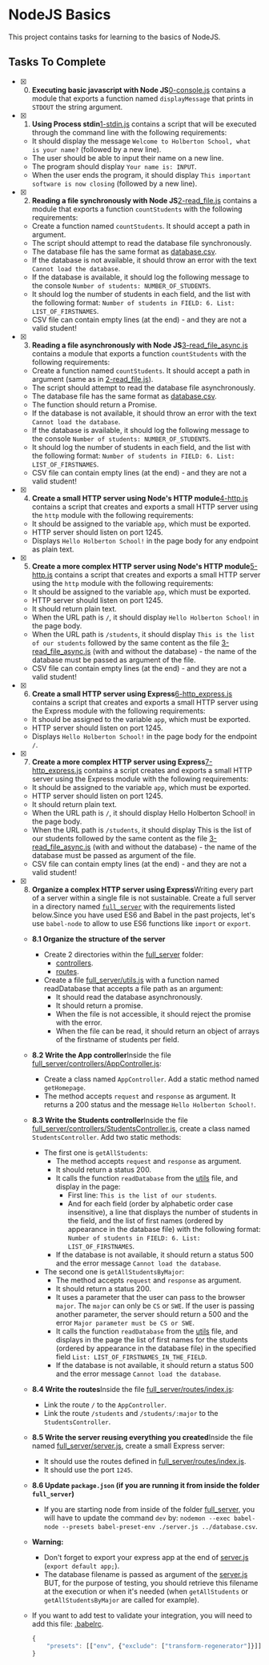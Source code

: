# NodeJS Basics

This project contains tasks for learning to the basics of NodeJS.

## Tasks To Complete

- [x] 0. **Executing basic javascript with Node JS**[0-console.js](0-console.js) contains a module that exports a function named `displayMessage` that prints in `STDOUT` the string argument.

- [x] 1. **Using Process stdin**[1-stdin.js](1-stdin.js) contains a script that will be executed through the command line with the following requirements:

  - It should display the message `Welcome to Holberton School, what is your name?` (followed by a new line).
  - The user should be able to input their name on a new line.
  - The program should display `Your name is: INPUT`.
  - When the user ends the program, it should display `This important software is now closing` (followed by a new line).

- [x] 2. **Reading a file synchronously with Node JS**[2-read_file.js](2-read_file.js) contains a module that exports a function `countStudents` with the following requirements:

  - Create a function named `countStudents`. It should accept a path in argument.
  - The script should attempt to read the database file synchronously.
  - The database file has the same format as [database.csv](database.csv).
  - If the database is not available, it should throw an error with the text `Cannot load the database`.
  - If the database is available, it should log the following message to the console `Number of students: NUMBER_OF_STUDENTS`.
  - It should log the number of students in each field, and the list with the following format: `Number of students in FIELD: 6. List: LIST_OF_FIRSTNAMES`.
  - CSV file can contain empty lines (at the end) - and they are not a valid student!

- [x] 3. **Reading a file asynchronously with Node JS**[3-read_file_async.js](3-read_file_async.js) contains a module that exports a function `countStudents` with the following requirements:

  - Create a function named `countStudents`. It should accept a path in argument (same as in [2-read_file.js](2-read_file.js)).
  - The script should attempt to read the database file asynchronously.
  - The database file has the same format as [database.csv](database.csv).
  - The function should return a Promise.
  - If the database is not available, it should throw an error with the text `Cannot load the database`.
  - If the database is available, it should log the following message to the console `Number of students: NUMBER_OF_STUDENTS`.
  - It should log the number of students in each field, and the list with the following format: `Number of students in FIELD: 6. List: LIST_OF_FIRSTNAMES`.
  - CSV file can contain empty lines (at the end) - and they are not a valid student!

- [x] 4. **Create a small HTTP server using Node's HTTP module**[4-http.js](4-http.js) contains a script that creates and exports a small HTTP server using the `http` module with the following requirements:

  - It should be assigned to the variable `app`, which must be exported.
  - HTTP server should listen on port 1245.
  - Displays `Hello Holberton School!` in the page body for any endpoint as plain text.

- [x] 5. **Create a more complex HTTP server using Node's HTTP module**[5-http.js](5-http.js) contains a script that creates and exports a small HTTP server using the `http` module with the following requirements:

  - It should be assigned to the variable `app`, which must be exported.
  - HTTP server should listen on port 1245.
  - It should return plain text.
  - When the URL path is `/`, it should display `Hello Holberton School!` in the page body.
  - When the URL path is `/students`, it should display `This is the list of our students` followed by the same content as the file [3-read_file_async.js](3-read_file_async.js) (with and without the database) - the name of the database must be passed as argument of the file.
  - CSV file can contain empty lines (at the end) - and they are not a valid student!

- [x] 6. **Create a small HTTP server using Express**[6-http_express.js](6-http_express.js) contains a script that creates and exports a small HTTP server using the Express module with the following requirements:

  - It should be assigned to the variable `app`, which must be exported.
  - HTTP server should listen on port 1245.
  - Displays `Hello Holberton School!` in the page body for the endpoint `/`.

- [x] 7. **Create a more complex HTTP server using Express**[7-http_express.js](7-http_express.js) contains a script creates and exports a small HTTP server using the Express module with the following requirements:

  - It should be assigned to the variable `app`, which must be exported.
  - HTTP server should listen on port 1245.
  - It should return plain text.
  - When the URL path is `/`, it should display Hello Holberton School! in the page body.
  - When the URL path is `/students`, it should display This is the list of our students followed by the same content as the file [3-read_file_async.js](3-read_file_async.js) (with and without the database) - the name of the database must be passed as argument of the file.
  - CSV file can contain empty lines (at the end) - and they are not a valid student!

- [x] 8. **Organize a complex HTTP server using Express**Writing every part of a server within a single file is not sustainable. Create a full server in a directory named [`full_server`](full_server) with the requirements listed below.Since you have used ES6 and Babel in the past projects, let's use `babel-node` to allow to use ES6 functions like `import` or `export`.

  - **8.1 Organize the structure of the server**
    - Create 2 directories within the [full_server](full_server) folder:
      - [controllers](full_server/controllers/).
      - [routes](full_server/routes/).
    - Create a file [full_server/utils.js](full_server/utils.js) with a function named readDatabase that accepts a file path as an argument:
      - It should read the database asynchronously.
      - It should return a promise.
      - When the file is not accessible, it should reject the promise with the error.
      - When the file can be read, it should return an object of arrays of the firstname of students per field.
  - **8.2 Write the App controller**Inside the file [full_server/controllers/AppController.js](full_server/controllers/AppController.js):
    - Create a class named `AppController`. Add a static method named `getHomepage`.
    - The method accepts `request` and `response` as argument. It returns a 200 status and the message `Hello Holberton School!`.
  - **8.3 Write the Students controller**Inside the file [full_server/controllers/StudentsController.js](full_server/controllers/StudentsController.js), create a class named `StudentsController`. Add two static methods:
    - The first one is `getAllStudents`:
      - The method accepts `request` and `response` as argument.
      - It should return a status 200.
      - It calls the function `readDatabase` from the [utils](full_server/utils.js) file, and display in the page:
        - First line: `This is the list of our students`.
        - And for each field (order by alphabetic order case insensitive), a line that displays the number of students in the field, and the list of first names (ordered by appearance in the database file) with the following format: `Number of students in FIELD: 6. List: LIST_OF_FIRSTNAMES`.
      - If the database is not available, it should return a status 500 and the error message `Cannot load the database`.
    - The second one is `getAllStudentsByMajor`:
      - The method accepts `request` and `response` as argument.
      - It should return a status 200.
      - It uses a parameter that the user can pass to the browser `major`. The `major` can only be `CS` or `SWE`. If the user is passing another parameter, the server should return a 500 and the error `Major parameter must be CS or SWE`.
      - It calls the function `readDatabase` from the [utils](full_server/utils.js) file, and displays in the page the list of first names for the students (ordered by appearance in the database file) in the specified field `List: LIST_OF_FIRSTNAMES_IN_THE_FIELD`.
      - If the database is not available, it should return a status 500 and the error message `Cannot load the database`.
  - **8.4 Write the routes**Inside the file [full_server/routes/index.js](full_server/routes/index.js):
    - Link the route `/` to the `AppController`.
    - Link the route `/students` and `/students/:major` to the `StudentsController`.
  - **8.5 Write the server reusing everything you created**Inside the file named [full_server/server.js](full_server/server.js), create a small Express server:
    - It should use the routes defined in [full_server/routes/index.js](full_server/routes/index.js).
    - It should use the port `1245`.
  - **8.6 Update `package.json` (if you are running it from inside the folder `full_server`)**
    - If you are starting node from inside of the folder [full_server](full_server/), you will have to update the command `dev` by: `nodemon --exec babel-node --presets babel-preset-env ./server.js ../database.csv`.
  - **Warning:**
    - Don't forget to export your express app at the end of [server.js](full_server/server.js) (`export default app;`).
    - The database filename is passed as argument of the [server.js](full_server/server.js) BUT, for the purpose of testing, you should retrieve this filename at the execution or when it's needed (when `getAllStudents` or `getAllStudentsByMajor` are called for example).
  - If you want to add test to validate your integration, you will need to add this file: [.babelrc](.babelrc).

    ```js
    {
        "presets": [["env", {"exclude": ["transform-regenerator"]}]]
    }
    ```
